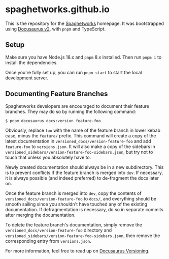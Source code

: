 # spaghetworks.github.io

This is the repository for the [Spaghetworks](https://github.com/Spaghetworks/Spaghetworks) homepage. It was bootstrapped using [Docusaurus v2](https://docusaurus.io), with `pnpm` and TypeScript.

## Setup

Make sure you have Node.js 18.x and `pnpm` 8.x installed. Then run `pnpm i` to install the dependencies.

Once you're fully set up, you can run `pnpm start` to start the local development server.

## Documenting Feature Branches

Spaghetworks developers are encouraged to document their feature branches. They may do so by running the following command:

```shell
$ pnpm docusaurus docs:version feature-foo
```

Obviously, replace `foo` with the name of the feature branch in lower kebab case, minus the `feature/` prefix. This command will create a copy of the latest documentation in `versioned_docs/version-feature-foo` and add `feature-foo` to `versions.json`. It will also make a copy of the sidebars in `versioned_sidebars/version-feature-foo-sidebars.json`, but try not to touch that unless you absolutely have to.

Newly created documentation should always be in a new subdirectory. This is to prevent conflicts if the feature branch is merged into `dev`. If necessary, it is always possible (and indeed preferred) to de-fragment the docs later on.

Once the feature branch is merged into `dev`, copy the contents of `versioned_docs/version-feature-foo` to `docs/`, and everything should be smooth sailing since you shouldn't have touched any of the existing documentation. If defragmentation is necessary, do so in separate commits after merging the documentation.

To delete the feature branch's documentation, simply remove the `versioned_docs/version-feature-foo` directory and `versioned_sidebars/version-feature-foo-sidebars.json`, then remove the corresponding entry from `versions.json`.

For more information, feel free to read up on [Docusaurus Versioning](https://docusaurus.io/docs/versioning).
